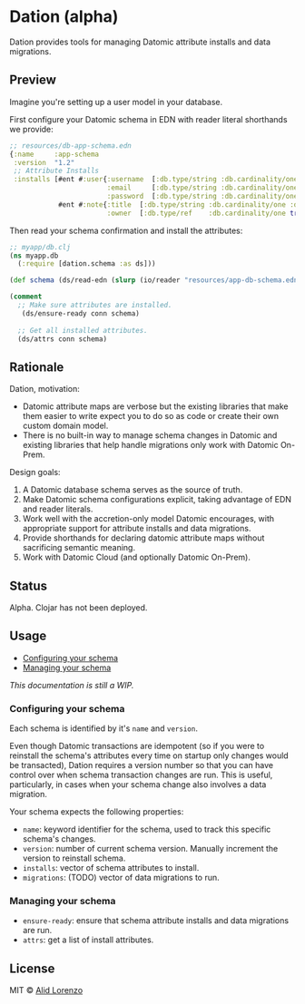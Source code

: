 # Dation (alpha)

Dation provides tools for managing Datomic attribute installs and data migrations.

## Preview

Imagine you're setting up a user model in your database.

First configure your Datomic schema in EDN with reader literal shorthands we provide: 

```clj 
;; resources/db-app-schema.edn
{:name     :app-schema 
 :version  "1.2"
 ;; Attribute Installs
 :installs [#ent #:user{:username  [:db.type/string :db.cardinality/one :db.unique/identity]
                        :email     [:db.type/string :db.cardinality/one :db.unique/identity]
                        :password  [:db.type/string :db.cardinality/one]}
            #ent #:note{:title  [:db.type/string :db.cardinality/one :db.unique/identity]
                        :owner  [:db.type/ref    :db.cardinality/one true]}]} 
```

Then read your schema confirmation and install the attributes:

```clj
;; myapp/db.clj
(ns myapp.db
  (:require [dation.schema :as ds]))

(def schema (ds/read-edn (slurp (io/reader "resources/app-db-schema.edn"))))

(comment 
  ;; Make sure attributes are installed.
   (ds/ensure-ready conn schema)
  
  ;; Get all installed attributes.
  (ds/attrs conn schema)
```

## Rationale

Dation, motivation: 

* Datomic attribute maps are verbose but the existing libraries that make them easier to write expect you to do so as code or create their own custom domain model.
* There is no built-in way to manage schema changes in Datomic and existing libraries that help handle migrations only work with Datomic On-Prem.

Design goals:

1. A Datomic database schema serves as the source of truth.
2. Make Datomic schema configurations explicit, taking advantage of EDN and reader literals.
3. Work well with the accretion-only model Datomic encourages, with appropriate support for attribute installs and data migrations.
4. Provide shorthands for declaring datomic attribute maps without sacrificing semantic meaning.
5. Work with Datomic Cloud (and optionally Datomic On-Prem).

## Status 

Alpha. Clojar has not been deployed.

## Usage 

- [Configuring your schema](#configuring-your-schema)
- [Managing your schema](#managing-your-schema)

*This documentation is still a WIP.*

### Configuring your schema

Each schema is identified by it's `name` and `version`.

Even though Datomic transactions are idempotent (so if you were to reinstall the schema's attributes every time on startup only changes would be transacted), Dation requires a version number so that you can have control over when schema transaction changes are run. This is useful, particularly, in cases when your schema change also involves a data migration.

Your schema expects the following properties:

* `name`: keyword identifier for the schema, used to track this specific schema's changes.
* `version`: number of current schema version. Manually increment the version to reinstall schema.
* `installs`: vector of schema attributes to install.
* `migrations`: (TODO) vector of data migrations to run.

### Managing your schema

* `ensure-ready`: ensure that schema attribute installs and data migrations are run.
* `attrs`: get a list of install attributes.

## License

MIT © [Alid Lorenzo](https://github.com/alidlo)
